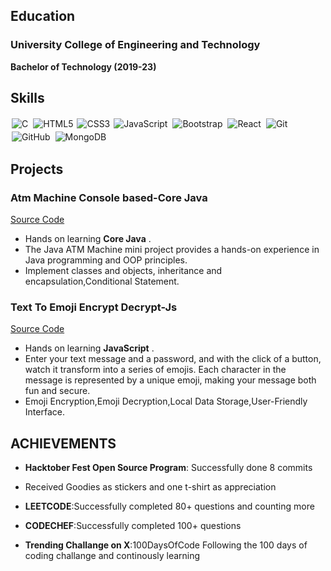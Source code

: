 <!-- # aman-bhojak.github.io -->
## Education

### University College of Engineering and Technology
**Bachelor of Technology (2019-23)**






## Skills

<img alt="C" src="https://img.shields.io/badge/c%20-%2300599C.svg?&style=for-the-badge&logo=c&logoColor=white" style="margin:2px;"/>
<img alt="HTML5" src="https://img.shields.io/static/v1?style=for-the-badge&message=HTML5&color=E34F26&logo=HTML5&logoColor=FFFFFF&label=" style="margin:2px;"/>
<img alt="CSS3" src="https://img.shields.io/badge/css3%20-%231572B6.svg?&style=for-the-badge&logo=css3&logoColor=white" />
<img alt="JavaScript" src="https://img.shields.io/badge/javascript%20-%23323330.svg?&style=for-the-badge&logo=javascript&logoColor=%23F7DF1E" style="margin:2px;"/>
<img alt="Bootstrap" src="https://img.shields.io/badge/bootstrap%20-%23563D7C.svg?&style=for-the-badge&logo=bootstrap&logoColor=white" style="margin:2px;"/>
<img alt="React" src="https://img.shields.io/badge/react%20-%2320232a.svg?&style=for-the-badge&logo=react&logoColor=%2361DAFB" style="margin:2px;"/>
<img alt="Git" src="https://img.shields.io/badge/git%20-%23F05033.svg?&style=for-the-badge&logo=git&logoColor=white" style="margin:2px;"/>
<img alt="GitHub" src="https://img.shields.io/badge/github%20-%23121011.svg?&style=for-the-badge&logo=github&logoColor=white" style="margin:2px;"/>
<img alt="MongoDB" src ="https://img.shields.io/badge/MongoDB-%234ea94b.svg?&style=for-the-badge&logo=mongodb&logoColor=white" style="margin:2px;"/>

## Projects

### Atm Machine Console based-Core Java
[Source Code](https://github.com/aman-bhojak/JAVA-CONCEPTS-HANDSON/blob/master/OOP/src/OOP/OOP3AtmMachine.java) 

<!-- [Live Project](link) -->
- Hands on  learning **Core Java** .
- The Java ATM Machine mini project provides a hands-on experience in Java programming and OOP principles.
- Implement classes and objects, inheritance and encapsulation,Conditional Statement.

### Text To Emoji Encrypt Decrypt-Js
[Source Code](https://github.com/aman-bhojak/TextToEmojiEncryptDecrypt) 

<!-- [Live Project](link) -->
- Hands on learning **JavaScript** .
- Enter your text message and a password, and with the click of a button, watch it transform into a series of emojis. Each character in the message is represented by a unique emoji, making your message both fun and secure.
- Emoji Encryption,Emoji Decryption,Local Data Storage,User-Friendly Interface.


## ACHIEVEMENTS

- **Hacktober Fest Open Source Program**: Successfully done 8 commits 
- Received Goodies as stickers and one t-shirt as appreciation

- **LEETCODE**:Successfully completed 80+ questions and counting more
  
- **CODECHEF**:Successfully completed 100+ questions
  
- **Trending Challange on X**:100DaysOfCode Following the 100 days of coding challange and continously learning 





